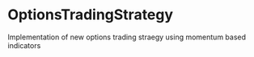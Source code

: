 # OptionsTradingStrategy
 Implementation of new options trading straegy using momentum based indicators

